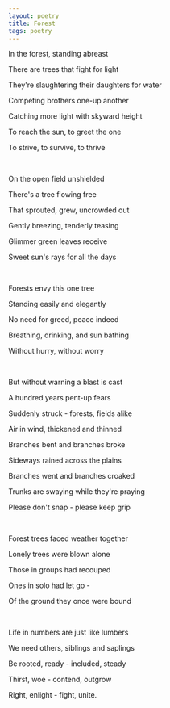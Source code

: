 ```yaml
---
layout: poetry
title: Forest
tags: poetry
---
```


In the forest, standing abreast

There are trees that fight for light

They're slaughtering their daughters for water

Competing brothers one-up another

Catching more light with skyward height

To reach the sun, to greet the one

To strive, to survive, to thrive

<br>


On the open field unshielded

There's a tree flowing free

That sprouted, grew, uncrowded out

Gently breezing, tenderly teasing

Glimmer green leaves receive

Sweet sun's rays for all the days

<br>



Forests envy this one tree

Standing easily and elegantly 

No need for greed, peace indeed

Breathing, drinking, and sun bathing

Without hurry, without worry

<br>


But without warning a blast is cast

A hundred years pent-up fears 

Suddenly struck - forests, fields alike

Air in wind, thickened and thinned

Branches bent and branches broke

Sideways rained across the plains

Branches went and branches croaked

Trunks are swaying while they're praying

Please don't snap - please keep grip


<br>

Forest trees faced weather together

Lonely trees were blown alone

Those in groups had recouped

Ones in solo had let go -

Of the ground they once were bound

<br>


Life in numbers are just like lumbers

We need others, siblings and saplings

Be rooted, ready - included, steady

Thirst, woe - contend, outgrow

Right, enlight - fight, unite.



